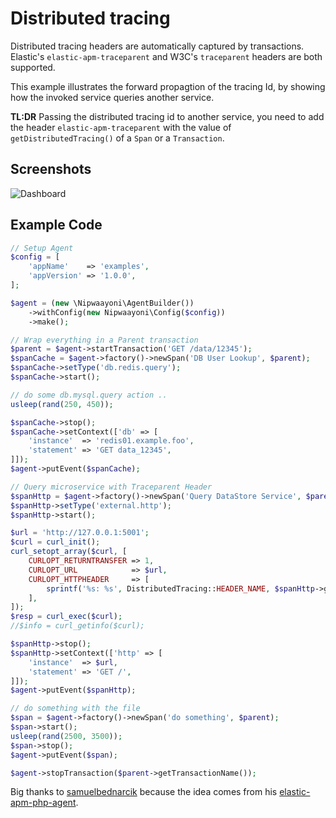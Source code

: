 # Distributed tracing
Distributed tracing headers are automatically captured by transactions.
Elastic's `elastic-apm-traceparent` and W3C's `traceparent` headers are both supported.

This example illustrates the forward propagtion of the tracing Id, by showing how the invoked service queries another service.

**TL:DR** Passing the distributed tracing id to another service, you need to add the header `elastic-apm-traceparent` with the value of `getDistributedTracing()` of a `Span` or a `Transaction`.

## Screenshots
![Dashboard](https://github.com/nipwaayoni/elastic-apm-php-agent/blob/master/docs/examples/blob/dt_dashboard.png "Distributed Tracing Dashboard")

## Example Code
```php
// Setup Agent
$config = [
    'appName'    => 'examples',
    'appVersion' => '1.0.0',
];

$agent = (new \Nipwaayoni\AgentBuilder())
    ->withConfig(new Nipwaayoni\Config($config))
    ->make();

// Wrap everything in a Parent transaction
$parent = $agent->startTransaction('GET /data/12345');
$spanCache = $agent->factory()->newSpan('DB User Lookup', $parent);
$spanCache->setType('db.redis.query');
$spanCache->start();

// do some db.mysql.query action ..
usleep(rand(250, 450));

$spanCache->stop();
$spanCache->setContext(['db' => [
    'instance'  => 'redis01.example.foo',
    'statement' => 'GET data_12345',
]]);
$agent->putEvent($spanCache);

// Query microservice with Traceparent Header
$spanHttp = $agent->factory()->newSpan('Query DataStore Service', $parent);
$spanHttp->setType('external.http');
$spanHttp->start();

$url = 'http://127.0.0.1:5001';
$curl = curl_init();
curl_setopt_array($curl, [
    CURLOPT_RETURNTRANSFER => 1,
    CURLOPT_URL            => $url,
    CURLOPT_HTTPHEADER     => [
        sprintf('%s: %s', DistributedTracing::HEADER_NAME, $spanHttp->getDistributedTracing()),
    ],
]);
$resp = curl_exec($curl);
//$info = curl_getinfo($curl);

$spanHttp->stop();
$spanHttp->setContext(['http' => [
    'instance'  => $url,
    'statement' => 'GET /',
]]);
$agent->putEvent($spanHttp);

// do something with the file
$span = $agent->factory()->newSpan('do something', $parent);
$span->start();
usleep(rand(2500, 3500));
$span->stop();
$agent->putEvent($span);

$agent->stopTransaction($parent->getTransactionName());
```

Big thanks to [samuelbednarcik](https://github.com/samuelbednarcik) because the idea comes from his [elastic-apm-php-agent](https://github.com/samuelbednarcik/elastic-apm-php-agent).